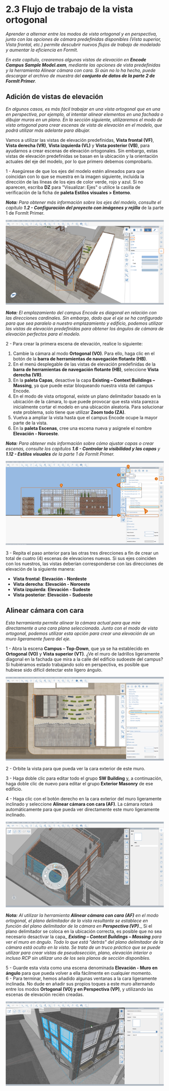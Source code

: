 # 2.3 Flujo de trabajo de la vista ortogonal

_Aprender a alternar entre los modos de vista ortogonal y en perspectiva, junto con las opciones de cámara predefinidas disponibles (Vista superior, Vista frontal, etc.) permite descubrir nuevos flujos de trabajo de modelado y aumentar la eficiencia en FormIt._

_En este capítulo, crearemos algunas vistas de elevación en_ _**Encode Campus Sample Model.axm**, mediante las opciones de vista predefinidas y la herramienta Alinear cámara con cara. Si aún no lo ha hecho, puede descargar el archivo de muestra del_ _**conjunto de datos de la parte 2 de FormIt Primer**._

## Adición de vistas de elevación

_En algunos casos, es más fácil trabajar en una vista ortogonal que en una en perspectiva, por ejemplo, al intentar alinear elementos en una fachada o dibujar muros en un plano. En la sección siguiente, utilizaremos el modo de vista ortogonal para crear escenas de vista de elevación en el modelo, que podrá utilizar más adelante para dibujar._

Vamos a utilizar las vistas de elevación predefinidas, **Vista frontal (VF)**, **Vista derecha (VR)**, **Vista izquierda (VL)** y **Vista posterior (VB)**, para ayudarnos a crear escenas de elevación ortogonales. Sin embargo, estas vistas de elevación predefinidas se basan en la ubicación y la orientación actuales del eje del modelo, por lo que primero debemos comprobarlo.

1 - Asegúrese de que los ejes del modelo estén alineados para que coincidan con lo que se muestra en la imagen siguiente, incluida la dirección de las líneas de los ejes de color verde, rojo y azul. Si no aparecen, escriba **DZ** para "Visualizar: Ejes" o utilice la casilla de verificación de la ficha de **paleta Estilos visuales > Entorno**.

_**Nota:**_ _Para obtener más información sobre los ejes del modelo, consulte el capítulo_ _**1.2 - Configuración del proyecto con imágenes y rejilla**_ de la parte 1 de FormIt Primer.

![](<../../.gitbook/assets/0 (7).png>)

_**Nota:** El emplazamiento del campus Encode es diagonal en relación con las direcciones cardinales. Sin embargo, dado que el eje se ha configurado para que sea paralelo a nuestro emplazamiento y edificio, podemos utilizar las vistas de elevación predefinidas para obtener los ángulos de cámara de elevación perfectos para el modelo._

2 - Para crear la primera escena de elevación, realice lo siguiente:

1. Cambie la cámara al modo **Ortogonal (VO)**. Para ello, haga clic en el botón de la **barra de herramientas de navegación flotante (HB)**.
2. En el menú desplegable de las vistas de elevación predefinidas de la **barra de herramientas de navegación flotante (HB)**, seleccione **Vista derecha (VR)**.
3. En la **paleta Capas**, desactive la capa **Existing – Context Buildings – Massing**, ya que puede estar bloqueando nuestra vista del campus Encode.
4. En el modo de vista ortogonal, existe un plano delimitador basado en la ubicación de la cámara, lo que puede provocar que esta vista parezca inicialmente cortar el modelo en una ubicación aleatoria. Para solucionar este problema, solo tiene que utilizar **Zoom todo (ZA)**.
5. Vuelva a ampliar la vista hasta que el campus Encode ocupe la mayor parte de la vista.
6. En la **paleta Escenas**, cree una escena nueva y asígnele el nombre **Elevación - Noroeste**.

_**Nota:**_ _Para obtener más información sobre cómo ajustar capas o crear escenas, consulte los capítulos_ _**1.6 - Controlar la visibilidad y las capas**_ _y_ _**1.12 - Estilos visuales** de la parte 1 de FormIt Primer._

![](<../../.gitbook/assets/1 (10) (1).png>)

3 - Repita el paso anterior para las otras tres direcciones a fin de crear un total de cuatro (4) escenas de elevaciones nuevas. Si sus ejes coinciden con los nuestros, las vistas deberían corresponderse con las direcciones de elevación de la siguiente manera:

* **Vista frontal**: **Elevación - Nordeste**
* **Vista derecha**: **Elevación - Noroeste**
* **Vista izquierda**: **Elevación - Sudeste**
* **Vista posterior**: **Elevación - Sudoeste**

## **Alinear cámara con cara**

_Esta herramienta permite alinear la cámara actual para que mire directamente a una cara plana seleccionada. Junto con el modo de vista ortogonal, podemos utilizar esta opción para crear una elevación de un muro ligeramente fuera del eje._

1 - Abra la escena **Campus – Top-Down**, que ya se ha establecido en **Ortogonal (VO)** y **Vista superior (VT)**. ¿Ve el muro de ladrillos ligeramente diagonal en la fachada que mira a la calle del edificio sudoeste del campus? Si hubiéramos estado trabajando solo en perspectiva, es posible que hubiese sido difícil detectar este ligero ángulo.

![](<../../.gitbook/assets/2 (8) (1).png>)

2 - Orbite la vista para que pueda ver la cara exterior de este muro.

3 - Haga doble clic para editar todo el grupo **SW Building** y, a continuación, haga doble clic de nuevo para editar el grupo **Exterior Masonry** de ese edificio.

4 - Haga clic con el botón derecho en la cara exterior del muro ligeramente inclinado y seleccione **Alinear cámara con cara (AF)**. La cámara rotará automáticamente para que pueda ver directamente este muro ligeramente inclinado.

![](<../../.gitbook/assets/3 (9).png>)

_**Nota:**_ _Al utilizar la herramienta_ _**Alinear cámara con cara**_ _**(AF)**_ _en el modo ortogonal, el plano delimitador de la vista resultante se establece en función del plano delimitador de la cámara en_ _**Perspectiva (VP)**_._ Si el plano delimitador se coloca en la ubicación correcta, es posible que no sea necesario desactivar la capa_ _**Existing – Context Buildings – Massing**_ _para ver el muro en ángulo. Todo lo que está "detrás" del plano delimitador de la cámara está oculto en la vista. Se trata de un truco práctico que se puede utilizar para crear vistas de pseudosección, plano, elevación interior o incluso RCP sin utilizar uno de los seis planos de sección disponibles._

5 - Guarde esta vista como una escena denominada **Elevación - Muro en ángulo** para que pueda volver a ella fácilmente en cualquier momento.\
 6 - Para terminar, hemos añadido algunas ventanas a la cara ligeramente inclinada. No dude en añadir sus propios toques a este muro alternando entre los modos **Ortogonal (VO) y en Perspectiva (VP)**, y utilizando las escenas de elevación recién creadas.

![Edificio SO con seis ventanas nuevas (6) añadidas a lo largo de la cara en ángulo.](<../../.gitbook/assets/4 (10) (1).png>)
